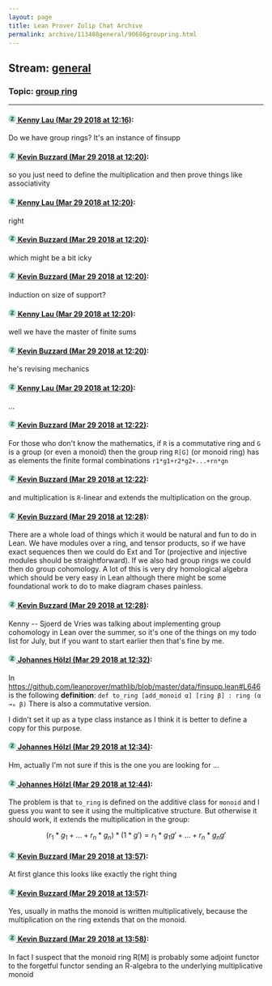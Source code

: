 ```yaml
---
layout: page
title: Lean Prover Zulip Chat Archive 
permalink: archive/113488general/90686groupring.html
---
```


## Stream: [general](index.html)
### Topic: [group ring](90686groupring.html)

---

#### [![Click to go to Zulip](../../assets/img/zulip2.png) Kenny Lau (Mar 29 2018 at 12:16)](https://leanprover.zulipchat.com/#narrow/stream/113488-general/topic/group%20ring/near/124361143):
Do we have group rings? It's an instance of finsupp

#### [![Click to go to Zulip](../../assets/img/zulip2.png) Kevin Buzzard (Mar 29 2018 at 12:20)](https://leanprover.zulipchat.com/#narrow/stream/113488-general/topic/group%20ring/near/124361238):
so you just need to define the multiplication and then prove things like associativity

#### [![Click to go to Zulip](../../assets/img/zulip2.png) Kenny Lau (Mar 29 2018 at 12:20)](https://leanprover.zulipchat.com/#narrow/stream/113488-general/topic/group%20ring/near/124361248):
right

#### [![Click to go to Zulip](../../assets/img/zulip2.png) Kevin Buzzard (Mar 29 2018 at 12:20)](https://leanprover.zulipchat.com/#narrow/stream/113488-general/topic/group%20ring/near/124361250):
which might be a bit icky

#### [![Click to go to Zulip](../../assets/img/zulip2.png) Kevin Buzzard (Mar 29 2018 at 12:20)](https://leanprover.zulipchat.com/#narrow/stream/113488-general/topic/group%20ring/near/124361252):
induction on size of support?

#### [![Click to go to Zulip](../../assets/img/zulip2.png) Kenny Lau (Mar 29 2018 at 12:20)](https://leanprover.zulipchat.com/#narrow/stream/113488-general/topic/group%20ring/near/124361253):
well we have the master of finite sums

#### [![Click to go to Zulip](../../assets/img/zulip2.png) Kevin Buzzard (Mar 29 2018 at 12:20)](https://leanprover.zulipchat.com/#narrow/stream/113488-general/topic/group%20ring/near/124361255):
he's revising mechanics

#### [![Click to go to Zulip](../../assets/img/zulip2.png) Kenny Lau (Mar 29 2018 at 12:20)](https://leanprover.zulipchat.com/#narrow/stream/113488-general/topic/group%20ring/near/124361256):
...

#### [![Click to go to Zulip](../../assets/img/zulip2.png) Kevin Buzzard (Mar 29 2018 at 12:22)](https://leanprover.zulipchat.com/#narrow/stream/113488-general/topic/group%20ring/near/124361302):
For those who don't know the mathematics, if `R` is a commutative ring and `G` is a group (or even a monoid) then the group ring `R[G]` (or monoid ring) has as elements the finite formal combinations `r1*g1+r2*g2+...+rn*gn`

#### [![Click to go to Zulip](../../assets/img/zulip2.png) Kevin Buzzard (Mar 29 2018 at 12:22)](https://leanprover.zulipchat.com/#narrow/stream/113488-general/topic/group%20ring/near/124361305):
and multiplication is `R`-linear and extends the multiplication on the group.

#### [![Click to go to Zulip](../../assets/img/zulip2.png) Kevin Buzzard (Mar 29 2018 at 12:28)](https://leanprover.zulipchat.com/#narrow/stream/113488-general/topic/group%20ring/near/124361450):
There are a whole load of things which it would be natural and fun to do in Lean. We have modules over a ring, and tensor products, so if we have exact sequences then we could do Ext and Tor (projective and injective modules should be straightforward). If we also had group rings we could then do group cohomology. A lot of this is very dry homological algebra which should be very easy in Lean although there might be some foundational work to do to make diagram chases painless.

#### [![Click to go to Zulip](../../assets/img/zulip2.png) Kevin Buzzard (Mar 29 2018 at 12:28)](https://leanprover.zulipchat.com/#narrow/stream/113488-general/topic/group%20ring/near/124361456):
Kenny -- Sjoerd de Vries was talking about implementing group cohomology in Lean over the summer, so it's one of the things on my todo list for July, but if you want to start earlier then that's fine by me.

#### [![Click to go to Zulip](../../assets/img/zulip2.png) Johannes Hölzl (Mar 29 2018 at 12:32)](https://leanprover.zulipchat.com/#narrow/stream/113488-general/topic/group%20ring/near/124361560):
In  https://github.com/leanprover/mathlib/blob/master/data/finsupp.lean#L646 is the following **definition**: 
`def to_ring [add_monoid α] [ring β] : ring (α →₀ β)`
There is also a commutative version.

I didn't set it up as a type class instance as I think it is better to define a copy for this purpose.

#### [![Click to go to Zulip](../../assets/img/zulip2.png) Johannes Hölzl (Mar 29 2018 at 12:34)](https://leanprover.zulipchat.com/#narrow/stream/113488-general/topic/group%20ring/near/124361614):
Hm, actually I'm not sure if this is the one you are looking for ...

#### [![Click to go to Zulip](../../assets/img/zulip2.png) Johannes Hölzl (Mar 29 2018 at 12:44)](https://leanprover.zulipchat.com/#narrow/stream/113488-general/topic/group%20ring/near/124361925):
The problem is that `to_ring` is defined on the additive class for `monoid` and I guess you want to see it using the multiplicative structure. But otherwise it should work, it extends the multiplication in the group:
```math
(r_1 * g_1 + \dots + r_n * g_n) * (1 * g') = r_1 * g_1g' + \dots + r_n * g_ng'
```

#### [![Click to go to Zulip](../../assets/img/zulip2.png) Kevin Buzzard (Mar 29 2018 at 13:57)](https://leanprover.zulipchat.com/#narrow/stream/113488-general/topic/group%20ring/near/124363883):
At first glance this looks like exactly the right thing

#### [![Click to go to Zulip](../../assets/img/zulip2.png) Kevin Buzzard (Mar 29 2018 at 13:57)](https://leanprover.zulipchat.com/#narrow/stream/113488-general/topic/group%20ring/near/124363886):
Yes, usually in maths the monoid is written multiplicatively, because the multiplication on the ring extends that on the monoid.

#### [![Click to go to Zulip](../../assets/img/zulip2.png) Kevin Buzzard (Mar 29 2018 at 13:58)](https://leanprover.zulipchat.com/#narrow/stream/113488-general/topic/group%20ring/near/124363928):
In fact I suspect that the monoid ring R[M] is probably some adjoint functor to the forgetful functor sending an R-algebra to the underlying multiplicative monoid

